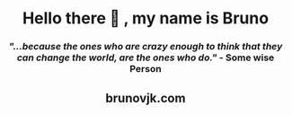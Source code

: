 

<h1 align="center">
    Hello there 👋 , my name is Bruno
</h1>

<h3 align ="center">
<em>"...because the ones who are crazy enough to think that they can change the world, are the ones who do."</em> - Some wise Person
</h3>

<h2 align ="center"><a>brunovjk.com</a></h2>